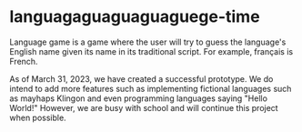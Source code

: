 # languagaguaguaguaguege-time
Language game is a game where the user will try to guess the language's English name given its name in its traditional script. For example, français is French.

As of March 31, 2023, we have created a successful prototype. We do intend to add more features such as implementing fictional languages such as mayhaps Klingon and even programming languages saying "Hello World!" However, we are busy with school and will continue this project when possible.
